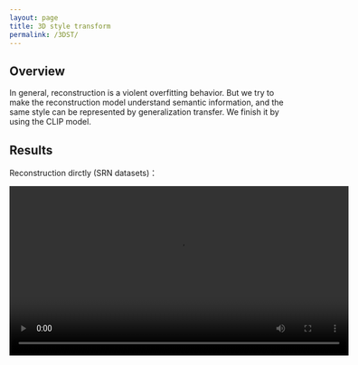 ```yaml
---
layout: page
title: 3D style transform
permalink: /3DST/
---
```

## Overview
In general, reconstruction is a violent overfitting behavior. But we try to make the reconstruction model understand semantic information, and the same style can be represented by generalization transfer. We finish it by using the CLIP model.

## Results
Reconstruction dirctly (SRN datasets)：

<video width="600" height="300" controls >
      <source src="/s10.mp4" type="video/mp4">
</videos>

Stylized (painting):
<video width="600" height="300" controls >
      <source src="/half10.mp4" type="video/mp4">
</videos>

Stylized (complete)
<video width="600" height="300" controls >
      <source src="/full10.mp4" type="video/mp4">
</videos>